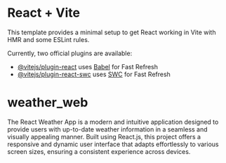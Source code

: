 
# React + Vite

This template provides a minimal setup to get React working in Vite with HMR and some ESLint rules.

Currently, two official plugins are available:

- [@vitejs/plugin-react](https://github.com/vitejs/vite-plugin-react/blob/main/packages/plugin-react/README.md) uses [Babel](https://babeljs.io/) for Fast Refresh
- [@vitejs/plugin-react-swc](https://github.com/vitejs/vite-plugin-react-swc) uses [SWC](https://swc.rs/) for Fast Refresh

# weather_web
The React Weather App is a modern and intuitive application designed to provide users with up-to-date weather information in a seamless and visually appealing manner. Built using React.js, this project offers a responsive and dynamic user interface that adapts effortlessly to various screen sizes, ensuring a consistent experience across devices.

